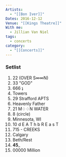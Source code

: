 ```yaml
---
Artists:
  - "[[Bon Iver]]"
Dates: 2016-12-12
Venue: "[[Kings Theatre]]"
With me:
  - Jillian Van Niel
tags:
  - concerts
category:
  - "[[Concerts]]"
---
```


### Setlist
1. 22 (OVER S∞∞N)
2. 33 "GOD"
3. 666 ʇ
4. Towers
5. 29 Strafford APTS
6. Heavenly Father
7. 21 M♢♢N WATER
8. 8 (circle)
9. Minnesota, WI
10. 10 d E A T h b R E a s T
11. 715 - CREEKS
12. Calgary
13. Beth/Rest
14. ____45_____
15. 00000 Million
